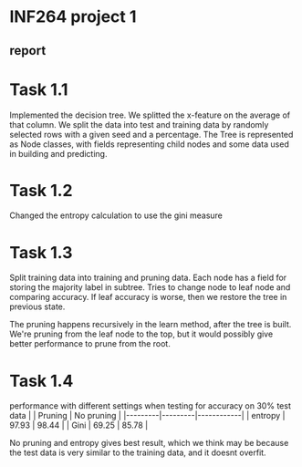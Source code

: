 # INF264 project 1

## report

# Task 1.1
Implemented the decision tree. We splitted the x-feature on the average of that column. We split the data into test and training data by randomly selected rows with a given seed and a percentage. 
The Tree is represented as Node classes, with fields representing child nodes and some data used in building and predicting.



# Task 1.2
Changed the entropy calculation to use the gini measure

# Task 1.3
Split training data into training and pruning data. Each node has a field for storing the majority label in subtree. Tries to change node to leaf node and comparing accuracy. If leaf accuracy is worse, then we restore the tree in previous state. 

The pruning happens recursively in the learn method, after the tree is built. We're pruning from the leaf node to the top, but it would possibly give better performance to prune from the root. 

# Task 1.4

performance with different settings when testing for accuracy on 30% test data
|         | Pruning | No pruning |
|---------|---------|------------|
| entropy |  97.93  | 98.44      |
| Gini    | 69.25   | 85.78      |

No pruning and entropy gives best result, which we think may be because the test data is very similar to the training data, and it doesnt overfit.
